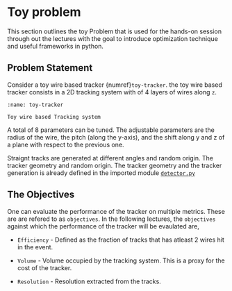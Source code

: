 # Toy problem

This section outlines the toy Problem that is used for the hands-on session through out the lectures with the goal to introduce optimization technique and useful frameworks in python.


## Problem Statement

Consider a toy wire based tracker {numref}`toy-tracker`. the toy wire based tracker consists in a 2D tracking system with of 4 layers of wires along `z`.


```{figure} ./images/toy_tracker.png
:name: toy-tracker

Toy wire based Tracking system
```
A total of 8 parameters can be tuned. The adjustable parameters are the radius of the wire, the pitch (along the y-axis), and the shift along y and z of a plane with respect to the previous one.

Straignt tracks are generated at different angles and random origin. The tracker geometry and random origin. The
tracker geometry and the tracker generation is already defined in the imported module [`detector.py`](https://github.com/cfteach/modules/blob/master/detector2.py)

## The Objectives

One can evaluate the performance of the tracker on multiple metrics. These are are refered to as `objectives`. In the following lectures, the `objectives` against which the performance of the tracker will be evaulated are,

+ `Efficiency` - Defined as the fraction of tracks that has atleast 2 wires hit in the event.

+ `Volume` - Volume occupied by the tracking system. This is a proxy for the cost of the tracker.

+ `Resolution` - Resolution extracted from the tracks.
